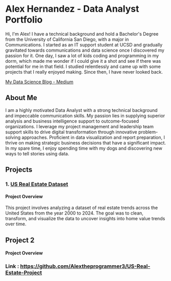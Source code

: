 # Alex Hernandez - Data Analyst Portfolio

Hi, I'm Alex! I have a technical background and hold a Bachelor's Degree from the University of California San Diego, with a major in Communications. I started as an IT support student at UCSD and gradually gravitated towards communications and data science once I discovered my passion for it. One day, I saw a lot of kids coding and programming in my dorm, which made me wonder if I could give it a shot and see if there was potential for me in that field. I studied relentlessly and came up with some projects that I really enjoyed making. Since then, I have never looked back.

[My Data Science Blog - Medium](https://medium.com/@alexhernandez_67007)

## About Me

I am a highly motivated Data Analyst with a strong technical background and impeccable communication skills. My passion lies in supplying superior analysis and business intelligence support to outcome-focused organizations. I leverage my project management and leadership team support skills to drive digital transformation through innovative problem-solving approaches. Proficient in data visualization and report preparation, I thrive on making strategic business decisions that have a significant impact. In my spare time, I enjoy spending time with my dogs and discovering new ways to tell stories using data.

## Projects

### 1. [US Real Estate Dataset](https://github.com/yourusername/USRealEstateDataset)

#### Project Overview

This project involves analyzing a dataset of real estate trends across the United States from the year 2000 to 2024. The goal was to clean, transform, and visualize the data to uncover insights into home value trends over time.


## Project 2 

#### Project Overview 


 ### Link : https://github.com/Alextheprogrammer3/US-Real-Estate-Project
